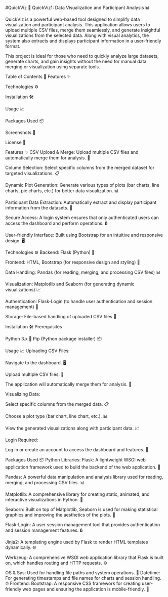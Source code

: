 #QuickViz 🌟
QuickViz1: Data Visualization and Participant Analysis 📊

QuickViz is a powerful web-based tool designed to simplify data visualization and participant analysis. This application allows users to upload multiple CSV files, merge them seamlessly, and generate insightful visualizations from the selected data. Along with visual analytics, the system also extracts and displays participant information in a user-friendly format.

This project is ideal for those who need to quickly analyze large datasets, generate charts, and gain insights without the need for manual data merging or visualization using separate tools.

Table of Contents 📑
Features ✨

Technologies ⚙️

Installation 🛠️

Usage 📈

Packages Used 📦

Screenshots 📸

License 📜

Features ✨
CSV Upload & Merge: Upload multiple CSV files and automatically merge them for analysis. 📁

Column Selection: Select specific columns from the merged dataset for targeted visualizations. 📋

Dynamic Plot Generation: Generate various types of plots (bar charts, line charts, pie charts, etc.) for better data visualization. 📊

Participant Data Extraction: Automatically extract and display participant information from the datasets. 👥

Secure Access: A login system ensures that only authenticated users can access the dashboard and perform operations. 🔒

User-friendly Interface: Built using Bootstrap for an intuitive and responsive design. 🖥️

Technologies ⚙️
Backend: Flask (Python) 🐍

Frontend: HTML, Bootstrap (for responsive design and styling) 🎨

Data Handling: Pandas (for reading, merging, and processing CSV files) 📊

Visualization: Matplotlib and Seaborn (for generating dynamic visualizations) 📈

Authentication: Flask-Login (to handle user authentication and session management) 🔑

Storage: File-based handling of uploaded CSV files 💾

Installation 🛠️
Prerequisites

Python 3.x 🐍
Pip (Python package installer) 📦

Usage 📈
Uploading CSV Files:

Navigate to the dashboard. 🖥️

Upload multiple CSV files. 📁

The application will automatically merge them for analysis. 🔄

Visualizing Data:

Select specific columns from the merged data. 📋

Choose a plot type (bar chart, line chart, etc.). 📊

View the generated visualizations along with participant data. 📈

Login Required:

Log in or create an account to access the dashboard and features. 🔐

Packages Used 📦
Python Libraries:
Flask: A lightweight WSGI web application framework used to build the backend of the web application. 🚀

Pandas: A powerful data manipulation and analysis library used for reading, merging, and processing CSV files. 📊

Matplotlib: A comprehensive library for creating static, animated, and interactive visualizations in Python. 🎨

Seaborn: Built on top of Matplotlib, Seaborn is used for making statistical graphics and improving the aesthetics of the plots. 🌈

Flask-Login: A user session management tool that provides authentication and session management features. 🔒

Jinja2: A templating engine used by Flask to render HTML templates dynamically. 🌐

Werkzeug: A comprehensive WSGI web application library that Flask is built on, which handles routing and HTTP requests. ⚙️

OS & Sys: Used for handling file paths and system operations. 📁
Datetime: For generating timestamps and file names for charts and session handling. ⏰
Frontend:
Bootstrap: A responsive CSS framework for creating user-friendly web pages and ensuring the application is mobile-friendly. 📱

